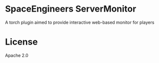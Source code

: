 ﻿# SpaceEngineers ServerMonitor

A torch plugin aimed to provide interactive web-based monitor for players

# License

Apache 2.0
